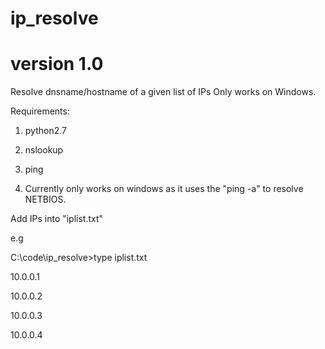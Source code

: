 # ip_resolve
# version 1.0
Resolve dnsname/hostname of a given list of IPs
Only works on Windows.

Requirements:

1) python2.7

2) nslookup

3) ping

4) Currently only works on windows as it uses the "ping -a" to resolve NETBIOS.

Add IPs into "iplist.txt"

e.g

C:\code\ip_resolve>type iplist.txt

10.0.0.1

10.0.0.2

10.0.0.3

10.0.0.4
